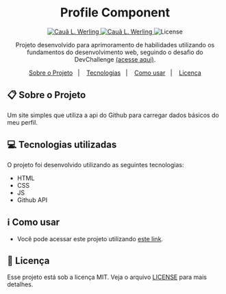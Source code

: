 <h1 align="center">Profile Component</h1>

<p align="center">	
  <a href="https://www.linkedin.com/in/cau%C3%A3-loewen-werling-a564801b7/">
    <img alt="Cauã L. Werling" src="https://img.shields.io/badge/-Cau%C3%A3L.Werling-FFE162?style=flat&logo=Linkedin&logoColor=black" />
  </a>

  <a href="mailto:caualoewen1@gmail.com">
    <img alt="Cauã L. Werling" src="https://img.shields.io/badge/-caualoewen1@gmail.com-FFE162?style=flat-square&logo=Gmail&logoColor=black" />
  </a>

  <img alt="License" src="https://img.shields.io/badge/license-MIT-FFE162">
</p>

<div align="center">
   Projeto desenvolvido para aprimoramento de habilidades utilizando os fundamentos do desenvolvimento web, seguindo o desafio do DevChallenge <a href="https://www.devchallenge.com.br/challenges/5f0b4acaa5fec43156149044/details">(acesse aqui)</a>.
</div>

<p align="center">
  <a href="#clipboard-sobre-o-projeto">Sobre o Projeto</a>&nbsp;&nbsp;&nbsp;|&nbsp;&nbsp;&nbsp;
  <a href="#computer-tecnologias-utilizadas">Tecnologias</a>&nbsp;&nbsp;&nbsp;|&nbsp;&nbsp;&nbsp;
  <a href="#information_source-how-to-use">Como usar</a>&nbsp;&nbsp;&nbsp;|&nbsp;&nbsp;&nbsp;
  <a href="#closed-book-licença">Licença</a>
</p>

## :clipboard: Sobre o Projeto

Um site simples que utiliza a api do Github para carregar dados básicos do meu perfil.

## :computer: Tecnologias utilizadas

O projeto foi desenvolvido utilizando as seguintes tecnologias:

- HTML
- CSS
- JS
- Github API

## :information_source: Como usar

- Você pode acessar este projeto utilizando <a href="https://profile-component-caualw.vercel.app/">este link</a>.

## :closed_book: Licença

Esse projeto está sob a licença MIT. Veja o arquivo [LICENSE](https://github.com/CauaLW/profile-component/blob/master/LICENSE) para mais detalhes.

